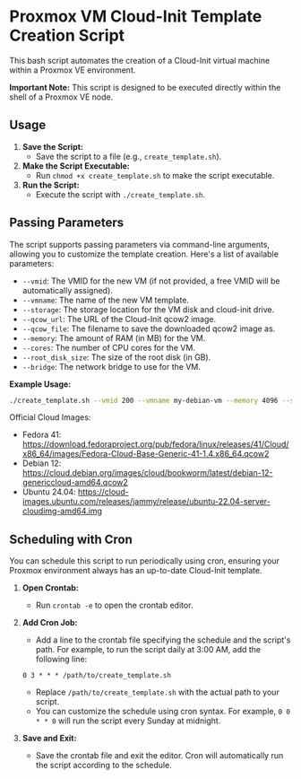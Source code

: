 # Proxmox VM Cloud-Init Template Creation Script

This bash script automates the creation of a Cloud-Init virtual machine within a Proxmox VE environment.

**Important Note:** This script is designed to be executed directly within the shell of a Proxmox VE node.

## Usage

1.  **Save the Script:**
    * Save the script to a file (e.g., `create_template.sh`).
2.  **Make the Script Executable:**
    * Run `chmod +x create_template.sh` to make the script executable.
3.  **Run the Script:**
    * Execute the script with `./create_template.sh`.

## Passing Parameters

The script supports passing parameters via command-line arguments, allowing you to customize the template creation. Here's a list of available parameters:

* `--vmid`: The VMID for the new VM (if not provided, a free VMID will be automatically assigned).
* `--vmname`: The name of the new VM template.
* `--storage`: The storage location for the VM disk and cloud-init drive.
* `--qcow_url`: The URL of the Cloud-Init qcow2 image.
* `--qcow_file`: The filename to save the downloaded qcow2 image as.
* `--memory`: The amount of RAM (in MB) for the VM.
* `--cores`: The number of CPU cores for the VM.
* `--root_disk_size`: The size of the root disk (in GB).
* `--bridge`: The network bridge to use for the VM.

**Example Usage:**

```bash
./create_template.sh --vmid 200 --vmname my-debian-vm --memory 4096 --storage local-lvm --bridge vmbr0 --qcow_url "https://cloud.debian.org/images/cloud/bookworm/latest/debian-12-genericcloud-amd64.qcow2" --qcow_file debian12-cloud.qcow2
```

Official Cloud Images:

- Fedora 41: https://download.fedoraproject.org/pub/fedora/linux/releases/41/Cloud/x86_64/images/Fedora-Cloud-Base-Generic-41-1.4.x86_64.qcow2
- Debian 12: https://cloud.debian.org/images/cloud/bookworm/latest/debian-12-genericcloud-amd64.qcow2
- Ubuntu 24.04: https://cloud-images.ubuntu.com/releases/jammy/release/ubuntu-22.04-server-cloudimg-amd64.img

## Scheduling with Cron

You can schedule this script to run periodically using cron, ensuring your Proxmox environment always has an up-to-date Cloud-Init template.

1.  **Open Crontab:**
    * Run `crontab -e` to open the crontab editor.
2.  **Add Cron Job:**
    * Add a line to the crontab file specifying the schedule and the script's path. For example, to run the script daily at 3:00 AM, add the following line:

    ```cron
    0 3 * * * /path/to/create_template.sh
    ```

    * Replace `/path/to/create_template.sh` with the actual path to your script.
    * You can customize the schedule using cron syntax. For example, `0 0 * * 0` will run the script every Sunday at midnight.
3.  **Save and Exit:**
    * Save the crontab file and exit the editor. Cron will automatically run the script according to the schedule.

